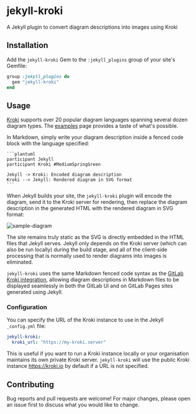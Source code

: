 # jekyll-kroki
A Jekyll plugin to convert diagram descriptions into images using Kroki

## Installation

Add the `jekyll-kroki` Gem to the `:jekyll_plugins` group of your site's Gemfile:

```ruby
group :jekyll_plugins do
  gem "jekyll-kroki"
end
```

## Usage

[Kroki](https://github.com/yuzutech/kroki) supports over 20 popular diagram languages spanning several dozen diagram types. The [examples](https://kroki.io/examples.html) page provides a taste of what's possible.

In Markdown, simply write your diagram description inside a fenced code block with the language specified:

````
```plantuml
participant Jekyll
participant Kroki #MediumSpringGreen

Jekyll -> Kroki: Encoded diagram description
Kroki --> Jekyll: Rendered diagram in SVG format
```
````

When Jekyll builds your site, the `jekyll-kroki` plugin will encode the diagram, send it to the Kroki server for rendering, then replace the diagram description in the generated HTML with the rendered diagram in SVG format:

![sample-diagram](https://github.com/felixvanoost/jekyll-kroki/assets/10233016/244d2ec4-b09b-4a5f-8164-3851574c3dd2)

The site remains truly static as the SVG is directly embedded in the HTML files that Jekyll serves. Jekyll only depends on the Kroki server (which can also be run locally) during the build stage, and all of the client-side processing that is normally used to render diagrams into images is eliminated.

`jekyll-kroki` uses the same Markdown fenced code syntax as the [GitLab Kroki integration](https://docs.gitlab.com/ee/administration/integration/kroki.html), allowing diagram descriptions in Markdown files to be displayed seamlessly in both the GitLab UI and on GitLab Pages sites generated using Jekyll.

### Configuration

You can specify the URL of the Kroki instance to use in the Jekyll `_config.yml` file:

```yaml
jekyll-kroki:
  kroki_url: "https://my-kroki.server"
```

This is useful if you want to run a Kroki instance locally or your organisation maintains its own private Kroki server. `jekyll-kroki` will use the public Kroki instance https://kroki.io by default if a URL is not specified.

## Contributing

Bug reports and pull requests are welcome! For major changes, please open an issue first to discuss what you would like to change.
